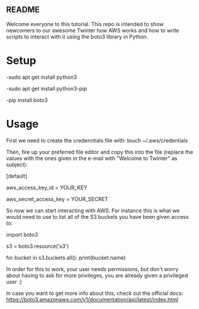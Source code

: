 ## README

Welcome everyone to this tutorial. This repo is intended to show newcomers to our awesome Twinter how AWS works and how to write scripts to interact with it using the boto3 library in Python.

# Setup

-sudo apt get install python3

-sudo apt get install python3-pip

-pip install boto3

# Usage

First we need to create the credenntials file with: touch ~/.aws/credentials

Then, fire up your preferred file editor and copy this into the file (replace the values with the ones given in the e-mail with "Welcome to Twinter" as subject):

[default]

aws_access_key_id = YOUR_KEY

aws_secret_access_key = YOUR_SECRET

So now we can start interacting with AWS. For instance this is what we would need to use to list all of the S3 buckets you have been given access to:

import boto3

s3 = boto3.resource('s3')

for bucket in s3.buckets.all():
    print(bucket.name)
    
In order for this to work, your user needs permissions, but don't worry about having to ask for more privileges, you are already given a privileged user :)

In case you want to get more info about this, check out the official docs: https://boto3.amazonaws.com/v1/documentation/api/latest/index.html
